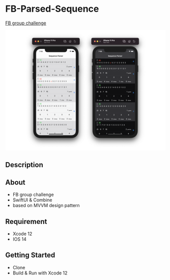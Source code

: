 # FB-Parsed-Sequence
[FB group challenge](https://bit.ly/2NSG7xN)

![Image](https://github.com/DimNovo/FB-Parsed-Sequence/blob/main/Promo.png)

## Description

## About
- FB group challenge 
- SwiftUI & Combine
- based on MVVM design pattern

## Requirement
- Xcode 12
- IOS 14

## Getting Started
- Clone
- Build & Run with Xcode 12
